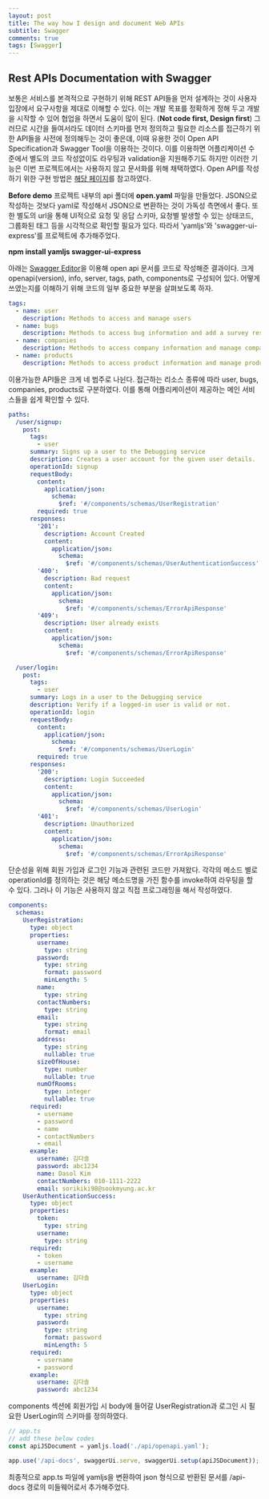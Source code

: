 ```yaml
---
layout: post
title: The way how I design and document Web APIs
subtitle: Swagger
comments: true
tags: [Swagger]
---
```


## Rest APIs Documentation with Swagger 

보통은 서비스를 본격적으로 구현하기 위해 REST API들을 먼저 설계하는 것이 사용자 입장에서 요구사항을 제대로 이해할 수 있다. 이는 개발 목표를 정확하게 정해 두고 개발을 시작할 수 있어 협업을 하면서 도움이 많이 된다. (**Not code first, Design first**) 그러므로 시간을 들여서라도 데이터 스키마를 먼저 정의하고 필요한 리소스를 접근하기 위한 API들을 사전에 정의해두는 것이 좋은데, 이때 유용한 것이 Open API Specification과 Swagger Tool을 이용하는 것이다. 이를 이용하면 어플리케이션 수준에서 별도의 코드 작성없이도 라우팅과 validation을 지원해주기도 하지만 이러한 기능은 이번 프로젝트에서는 사용하지 않고 문서화를 위해 채택하였다. Open API를 작성하기 위한 구현 방법은 [해당 페이지](https://swagger.io/specification/)를 참고하였다. 

**Before demo**
프로젝트 내부의 api 폴더에 **open.yaml** 파일을 만들었다. JSON으로 작성하는 것보다 yaml로 작성해서 JSON으로 변환하는 것이 가독성 측면에서 좋다. 또한 별도의 url을 통해 UI적으로 요청 및 응답 스키마, 요청별 발생할 수 있는 상태코드, 그룹화된 태그 등을 시각적으로 확인할 필요가 있다. 따라서 'yamljs'와 'swagger-ui-express'를 프로젝트에 추가해주었다.

**npm install yamljs swagger-ui-express**

아래는 [Swagger Editor](https://swagger.io/tools/swagger-editor/)을 이용해 open api 문서를 코드로 작성해준 결과이다. 크게 openapi(version), info, server, tags, path, components로 구성되어 있다. 어떻게 쓰였는지를 이해하기 위해 코드의 일부 중요한 부분을 살펴보도록 하자.

```yaml
tags:
  - name: user
    description: Methods to access and manage users
  - name: bugs
    description: Methods to access bug information and add a survey result
  - name: companies
    description: Methods to access company information and manage company interests and reservation
  - name: products
    description: Methods to access product information and manage product interests
```

이용가능한 API들은 크게 네 범주로 나뉜다. 접근하는 리소스 종류에 따라 user, bugs, companies, products로 구분하였다. 이를 통해 어플리케이션이 제공하는 메인 서비스들을 쉽게 확인할 수 있다.

```yaml
paths:
  /user/signup:
    post:
      tags:
        - user
      summary: Signs up a user to the Debugging service
      description: Creates a user account for the given user details.
      operationId: signup
      requestBody:
        content:
          application/json:
            schema:
              $ref: '#/components/schemas/UserRegistration'
        required: true
      responses:
        '201':
          description: Account Created
          content:
            application/json:
              schema:
                $ref: '#/components/schemas/UserAuthenticationSuccess'
        '400':
          description: Bad request
          content:
            application/json:
              schema:
                $ref: '#/components/schemas/ErrorApiResponse'
        '409':
          description: User already exists
          content:
            application/json:
              schema:
                $ref: '#/components/schemas/ErrorApiResponse'

  /user/login:
    post:
      tags:
        - user
      summary: Logs in a user to the Debugging service
      description: Verify if a logged-in user is valid or not.
      operationId: login
      requestBody:
        content:
          application/json:
            schema:
              $ref: '#/components/schemas/UserLogin'
        required: true
      responses:
        '200':
          description: Login Succeeded
          content:
            application/json:
              schema:
                $ref: '#/components/schemas/UserLogin'
        '401':
          description: Unauthorized
          content:
            application/json:
              schema:
                $ref: '#/components/schemas/ErrorApiResponse'
```

단순성을 위해 회원 가입과 로그인 기능과 관련된 코드만 가져왔다. 각각의 메소드 별로 operationId를 정의하는 것은 해당 메소드명을 가진 함수를 invoke하여 라우팅을 할 수 있다. 그러나 이 기능은 사용하지 않고 직접 프로그래밍을 해서 작성하였다.  

```yaml
components:
  schemas:
    UserRegistration:
      type: object
      properties:
        username:
          type: string
        password:
          type: string
          format: password
          minLength: 5
        name:
          type: string
        contactNumbers:
          type: string
        email:
          type: string
          format: email
        address:
          type: string
          nullable: true
        sizeOfHouse:
          type: number
          nullable: true
        numOfRooms:
          type: integer
          nullable: true
      required:
        - username
        - password
        - name
        - contactNumbers
        - email
      example:
        username: 김다솔
        password: abc1234
        name: Dasol Kim
        contactNumbers: 010-1111-2222
        email: sorikiki98@sookmyung.ac.kr
    UserAuthenticationSuccess:
      type: object
      properties:
        token:
          type: string
        username:
          type: string
      required:
        - token
        - username
      example:
        username: 김다솔
    UserLogin:
      type: object
      properties:
        username:
          type: string
        password:
          type: string
          format: password
          minLength: 5
      required:
        - username
        - password
      example:
        username: 김다솔
        password: abc1234
```

components 섹션에 회원가입 시 body에 들어갈 UserRegistration과 로그인 시 필요한 UserLogin의 스키마를 정의하였다. 

```javascript
// app.ts
// add these below codes
const apiJSDocument = yamljs.load('./api/openapi.yaml');

app.use('/api-docs', swaggerUi.serve, swaggerUi.setup(apiJSDocument));
```
최종적으로 app.ts 파일에 yamljs을 변환하여 json 형식으로 반환된 문서를 /api-docs 경로의 미들웨어로서 추가해주었다. 

